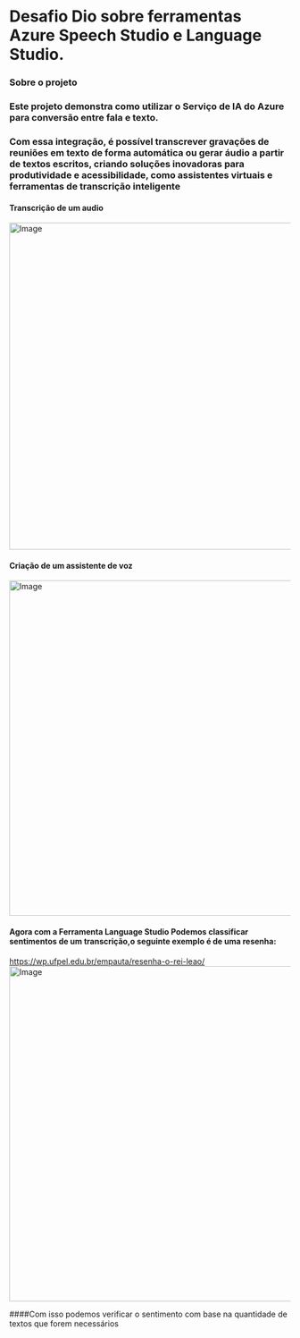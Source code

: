  # Desafio Dio sobre ferramentas Azure Speech Studio e Language Studio.
### Sobre o projeto
### Este projeto demonstra como utilizar o Serviço de IA do Azure para conversão entre fala e texto. 
### Com essa integração, é possível transcrever gravações de reuniões em texto de forma automática ou gerar áudio a partir de textos escritos, criando soluções inovadoras para produtividade e acessibilidade, como assistentes virtuais e ferramentas de transcrição inteligente
#### Transcrição de um audio 

<img width="1312" height="585" alt="Image" src="https://github.com/user-attachments/assets/cc19623a-ea6e-4f2a-9b45-852f31c94278" />

#### Criação de um assistente de voz

<img width="1309" height="600" alt="Image" src="https://github.com/user-attachments/assets/92153e15-ff7b-44d0-bffb-30e0e12437ac" />

#### Agora com a Ferramenta Language Studio Podemos classificar sentimentos de um transcrição,o seguinte exemplo é de uma resenha:

https://wp.ufpel.edu.br/empauta/resenha-o-rei-leao/
<img width="1309" height="600" alt="Image" src="https://github.com/user-attachments/assets/b5194afa-8362-4277-82b8-e76b046be032" />

####Com isso podemos verificar o sentimento com base na quantidade de textos que forem necessários
